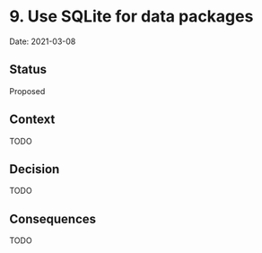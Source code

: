 # 9. Use SQLite for data packages

Date: 2021-03-08

## Status

Proposed

## Context

TODO

## Decision

TODO

## Consequences

TODO
